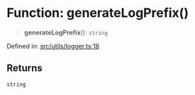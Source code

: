 # Function: generateLogPrefix()

> **generateLogPrefix**(): `string`

Defined in: [src/utils/logger.ts:18](https://github.com/zotoio/x-fidelity/blob/f39ce89f1db3ea0cfe6f222cf6cc7fcd78a94dca/src/utils/logger.ts#L18)

## Returns

`string`
